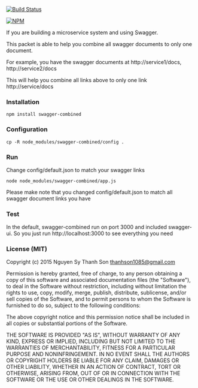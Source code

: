 [![Build Status](https://travis-ci.org/thanhson1085/swagger-combined.svg)](https://travis-ci.org/thanhson1085/swagger-combined)

[![NPM](https://nodei.co/npm/swagger-combined.png?downloads=true&downloadRank=true&stars=true)](https://nodei.co/npm/swagger-combined/)

If you are building a microservice system and using Swagger. 

This packet is able to help you combine all swagger documents to only one document.

For example, you have the swagger documents at http://service1/docs, http://service2/docs

This will help you combine all links above to only one link http://service/docs

### Installation
```
npm install swagger-combined
```
### Configuration
```
cp -R node_modules/swagger-combined/config .
```

### Run
Change config/default.json to match your swagger links
```
node node_modules/swagger-combined/app.js
```
Please make note that you changed config/default.json to match all swagger document links you have

### Test
In the default, swagger-combined run on port 3000 and included swagger-ui. So you just run http://localhost:3000 to see everything you need

### License (MIT)
Copyright (c) 2015 Nguyen Sy Thanh Son <thanhson1085@gmail.com>
 
Permission is hereby granted, free of charge, to any person obtaining
a copy of this software and associated documentation files (the
"Software"), to deal in the Software without restriction, including
without limitation the rights to use, copy, modify, merge, publish,
distribute, sublicense, and/or sell copies of the Software, and to
permit persons to whom the Software is furnished to do so, subject to
the following conditions:
 
The above copyright notice and this permission notice shall be
included in all copies or substantial portions of the Software.
 
THE SOFTWARE IS PROVIDED "AS IS", WITHOUT WARRANTY OF ANY KIND,
EXPRESS OR IMPLIED, INCLUDING BUT NOT LIMITED TO THE WARRANTIES OF
MERCHANTABILITY, FITNESS FOR A PARTICULAR PURPOSE AND
NONINFRINGEMENT. IN NO EVENT SHALL THE AUTHORS OR COPYRIGHT HOLDERS BE
LIABLE FOR ANY CLAIM, DAMAGES OR OTHER LIABILITY, WHETHER IN AN ACTION
OF CONTRACT, TORT OR OTHERWISE, ARISING FROM, OUT OF OR IN CONNECTION
WITH THE SOFTWARE OR THE USE OR OTHER DEALINGS IN THE SOFTWARE.
